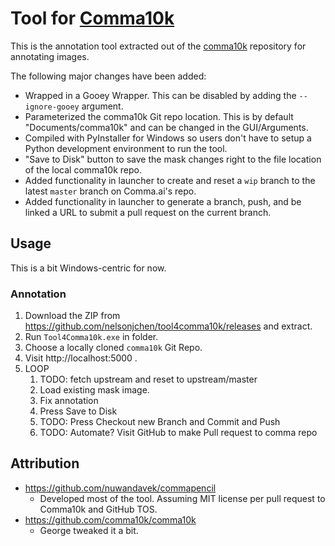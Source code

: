 # Tool for [Comma10k][comma10k]

This is the annotation tool extracted out of the [comma10k][comma10k] repository for annotating images.

The following major changes have been added:

* Wrapped in a Gooey Wrapper. This can be disabled by adding the `--ignore-gooey` argument.
* Parameterized the comma10k Git repo location. This is by default "Documents/comma10k" 
  and can be changed in the GUI/Arguments.
* Compiled with PyInstaller for Windows so users don't have to setup a Python development 
  environment to run the tool.
* "Save to Disk" button to save the mask changes right to the file location of the local comma10k repo.
* Added functionality in launcher to create and reset a `wip` branch to the latest `master` branch on Comma.ai's repo.
* Added functionality in launcher to generate a branch, push, and be linked a URL to submit a pull request on the current branch.

## Usage

This is a bit Windows-centric for now.

### Annotation

1. Download the ZIP from https://github.com/nelsonjchen/tool4comma10k/releases and extract.
2. Run `Tool4Comma10k.exe` in folder.
3. Choose a locally cloned `comma10k` Git Repo.
4. Visit http://localhost:5000 .
5. LOOP
    1. TODO: fetch upstream and reset to upstream/master 
    2. Load existing mask image.
    3. Fix annotation
    4. Press Save to Disk
    5. TODO: Press Checkout new Branch and Commit and Push
    6. TODO: Automate? Visit GitHub to make Pull request to comma repo

## Attribution

* https://github.com/nuwandavek/commapencil
    * Developed most of the tool. Assuming MIT license per pull request to Comma10k and GitHub TOS. 
* https://github.com/comma10k/comma10k
    * George tweaked it a bit.

[comma10k]: https://github.com/commaai/comma10k

